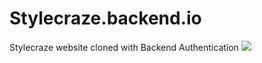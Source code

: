 # Stylecraze.backend.io
Stylecraze website cloned with Backend Authentication
<img src="C:\Users\HP\OneDrive\Pictures\Camera Roll">
